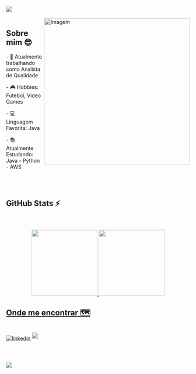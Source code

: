 <img src="https://capsule-render.vercel.app/api?type=waving&color=5D3FD3&height=270&section=header&fontAlignY=35&text=Victor%20Almeida&desc=QA%20-%20Java&fontSize=90&fontColor=0d1117&fontColor=0d1117" />
<div align="left"><br>
  <img align="right" src="https://raw.githubusercontent.com/MicaelliMedeiros/micaellimedeiros/master/image/computer-illustration.png" alt="Imagem" min-width="400px" max-width="400px" width="400px" align="right">
  
  ## <b> Sobre mim 😎 </b>
 
  <p>- 🔭 Atualmente trabalhando como Analista de Qualidade </p>
  <p>- 🎮 Hobbies: Futebol, Video Games </p>
  <p>- 💻 Linguagem Favorita: Java </p>
  <p>- 📚 Atualmente Estudando: Java - Python - AWS</p>
</div>
<br>
<br> 

  ## <b> GitHub Stats ⚡ </b>
  
<br>
<br>

<div align="center">
  <a href="https://beacons.ai/victoralmeidac">
  <img height="180em" src="https://github-readme-stats.vercel.app/api?username=mazzaro1&show_icons=true&include_all_commits=true&theme=outrun&hide_border=false" a/>
  <img height="180em" src="https://github-readme-stats.vercel.app/api/top-langs/?username=mazzaro1&layout=compact&theme=outrun&hide_border=false&hide_progress=true" />
</div>     
    
  ## <b>Onde me encontrar 🗺</b>
<br>
    
  <div float="left">
  <a href="https://www.linkedin.com/in/victor-almeida-730059114/">
<img src="https://img.shields.io/badge/linkedin-%2300acee.svg?color=405DE6&style=for-the-badge&logo=linkedin&logoColor=white" alt=linkedin style="margin-bottom: 5px;"/>
</a>
</a>
  <a href="mailto:victoraalmeidac@gmail.com">
<img src="https://img.shields.io/badge/gmail-%23EA4335.svg?style=for-the-badge&logo=gmail&logoColor=white" t=mail style="margin-bottom: 5px;" />
</a>
</a>
<br>
<br>
<br>
<br>
    
</div>
<img src="https://capsule-render.vercel.app/api?type=waving&color=5D3FD3&height=200&section=footer" />
